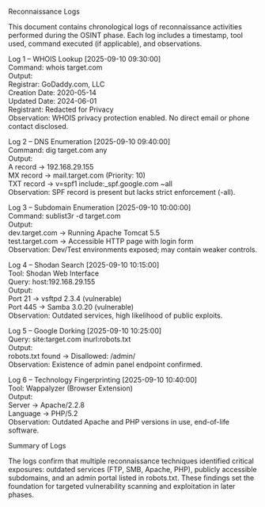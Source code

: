 Reconnaissance Logs

This document contains chronological logs of reconnaissance activities performed during the OSINT phase. Each log includes a timestamp, tool used, command executed (if applicable), and observations.

Log 1 – WHOIS Lookup
[2025-09-10 09:30:00]  
Command: whois target.com  
Output:  
  Registrar: GoDaddy.com, LLC  
  Creation Date: 2020-05-14  
  Updated Date: 2024-06-01  
  Registrant: Redacted for Privacy  
Observation: WHOIS privacy protection enabled. No direct email or phone contact disclosed.  

Log 2 – DNS Enumeration
[2025-09-10 09:40:00]  
Command: dig target.com any  
Output:  
  A record → 192.168.29.155  
  MX record → mail.target.com (Priority: 10)  
  TXT record → v=spf1 include:_spf.google.com ~all  
Observation: SPF record is present but lacks strict enforcement (-all).  

Log 3 – Subdomain Enumeration
[2025-09-10 10:00:00]  
Command: sublist3r -d target.com  
Output:  
  dev.target.com → Running Apache Tomcat 5.5  
  test.target.com → Accessible HTTP page with login form  
Observation: Dev/Test environments exposed; may contain weaker controls.  

Log 4 – Shodan Search
[2025-09-10 10:15:00]  
Tool: Shodan Web Interface  
Query: host:192.168.29.155  
Output:  
  Port 21 → vsftpd 2.3.4 (vulnerable)  
  Port 445 → Samba 3.0.20 (vulnerable)  
Observation: Outdated services, high likelihood of public exploits.  

Log 5 – Google Dorking
[2025-09-10 10:25:00]  
Query: site:target.com inurl:robots.txt  
Output:  
  robots.txt found → Disallowed: /admin/  
Observation: Existence of admin panel endpoint confirmed.  

Log 6 – Technology Fingerprinting
[2025-09-10 10:40:00]  
Tool: Wappalyzer (Browser Extension)  
Output:  
  Server → Apache/2.2.8  
  Language → PHP/5.2  
Observation: Outdated Apache and PHP versions in use, end-of-life software.  

Summary of Logs

The logs confirm that multiple reconnaissance techniques identified critical exposures: outdated services (FTP, SMB, Apache, PHP), publicly accessible subdomains, and an admin portal listed in robots.txt. These findings set the foundation for targeted vulnerability scanning and exploitation in later phases.
